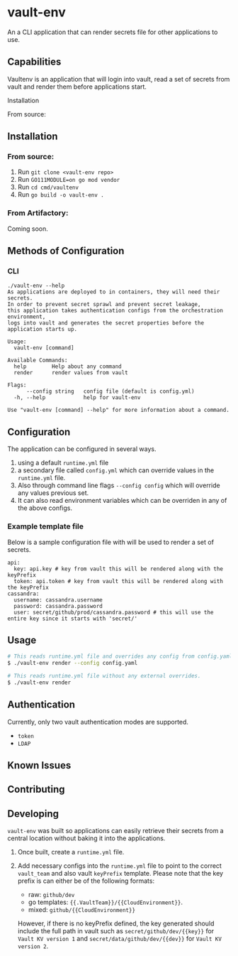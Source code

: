 # vault-env
An a CLI application that can render secrets file for other applications to use.

## Capabilities

Vaultenv is an application that will login into vault, read a set of secrets from vault and render them before applications start. 

Installation

From source:

## Installation

### From source:

1.  Run `git clone <vault-env repo>`
2.  Run `GO111MODULE=on go mod vendor`
3.  Run `cd cmd/vaultenv` 
3.  Run `go build -o vault-env .`

### From Artifactory:

Coming soon.

## Methods of Configuration

### CLI

```
./vault-env --help  
As applications are deployed to in containers, they will need their secrets. 
In order to prevent secret sprawl and prevent secret leakage, 
this application takes authentication configs from the orchestration environment, 
logs into vault and generates the secret properties before the application starts up.

Usage:
  vault-env [command]

Available Commands:
  help        Help about any command
  render      render values from vault

Flags:
      --config string   config file (default is config.yml)
  -h, --help            help for vault-env

Use "vault-env [command] --help" for more information about a command.
```

## Configuration

The application can be configured in several ways. 

1. using a default `runtime.yml` file 
2. a secondary file called `config.yml` which can override values in the `runtime.yml` file.
3. Also  through command line flags `--config config` which will override any values previous set.
4. It can also read environment variables which can be overriden in any of the above configs.


### Example template file

Below is a sample configuration file with will be used to render a set of secrets.

```
api:
  key: api.key # key from vault this will be rendered along with the keyPrefix
  token: api.token # key from vault this will be rendered along with the keyPrefix
cassandra:
  username: cassandra.username
  password: cassandra.password
  user: secret/github/prod/cassandra.password # this will use the entire key since it starts with 'secret/'
```

## Usage

```sh
# This reads runtime.yml file and overrides any config from config.yaml file
$ ./vault-env render --config config.yaml 

# This reads runtime.yml file without any external overrides. 
$ ./vault-env render
```

## Authentication

Currently, only two vault authentication modes are supported.

- `token` 
- `LDAP` 

## Known Issues

## Contributing

## Developing

`vault-env` was built so applications can easily retrieve their secrets from a central location without baking it into the applications.

1. Once built, create a `runtime.yml` file. 
2. Add necessary configs into the `runtime.yml` file to point to the correct `vault_team` and also vault `keyPrefix` template. Please note that the key prefix is can either be of the following formats: 

    - raw: `github/dev` 
    - go templates: `{{.VaultTeam}}/{{CloudEnvironment}}`. 
    - mixed: `github/{{CloudEnvironment}}`
    
    However, if there is no keyPrefix defined, the key generated should include the full path in vault such as `secret/github/dev/{{key}}` for `Vault KV version 1` and `secret/data/github/dev/{{dev}}` for `Vault KV version 2`.